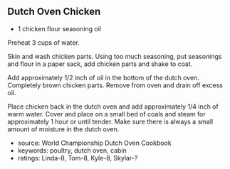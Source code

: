 Dutch Oven Chicken
------------------

- 1 chicken
flour
seasoning
oil

Preheat 3 cups of water.

Skin and wash chicken parts. Using too much seasoning, put seasonings
and flour in a paper sack, add chicken parts and shake to coat.

Add approximately 1/2 inch of oil in the bottom of the dutch oven.
Completely brown chicken parts.  Remove from oven and drain off excess
oil.

Place chicken back in the dutch oven and add approximately 1/4 inch of
warm water.  Cover and place on a small bed of coals and steam for
approximately 1 hour or until tender.  Make sure there is always a
small amount of moisture in the dutch oven.

- source: World Championship Dutch Oven Cookbook
- keywords: poultry, dutch oven, cabin
- ratings: Linda-8, Tom-8, Kyle-8, Skylar-?
